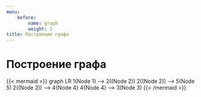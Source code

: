 ```yaml
---
menu:
    before:
        name: graph
        weight: 1
title: Построение графа
---
```

# Построение графа

{{< mermaid >}}
graph LR
1(Node 1) --> 2((Node 2))
2((Node 2)) --> 5(Node 5)
2((Node 2)) --> 4{Node 4}
4{Node 4} --> 3(Node 3)
{{< /mermaid >}}